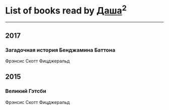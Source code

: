 # List of books read by [Даша](https://my.mail.ru/bk/forget.me.now/)<sup>2</sup>
---

## 2017

### Загадочная история Бенджамина Баттона
Фрэнсис Скотт Фицджеральд



## 2015

### Великий Гэтсби
Фрэнсис Скотт Фицджеральд



